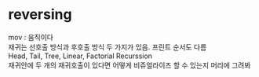 # reversing

mov : 움직이다  
재귀는 선호출 방식과 후호출 방식 두 가지가 있음. 프린트 순서도 다름  
Head, Tail, Tree, Linear, Factorial Recurssion  
재귀안에 두 개의 재귀호출이 있다면 어떻게 비쥬얼라이즈 할 수 있는지 머리에 그려봐  
